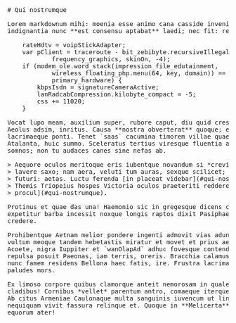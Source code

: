 <pre class="markdown"># Qui nostrumque

Lorem markdownum mihi: moenia esse animo cana casside invenies demissaque? Non
indignantia nunc **est consensu aptabat** laedi; nec fit: reor.

    rateHdtv = voipStickAdapter;
    var pClient = traceroute - bit_zebibyte.recursiveIllegalVisual(
            frequency_graphics, skinOn, -4);
    if (modem_ole.word_stack(impression_file_edutainment,
            wireless_floating_php.menu(64, key, domain)) == -1 +
            primary_hardware) {
        kbpsIsdn = signatureCameraActive;
        lanRadcabCompression.kilobyte_compact = -5;
        css += 11020;
    }

Vocat lupo meam, auxilium super, rubore caput, diu quid crescunt considere
Aeolus adsim, inritus. Causa **nostra obverterat** quoque; est caeli est
lacrimaeque ponti. Tenet `saas` cacumina timorem villae quae ignoscas terrenaque
Atalanta, huic summo. Sceleratus tertius viresque fluentia ausus vox madidos
somnos; non tu audaces canes sine nefas ab.

&gt; Aequore oculos meritoque eris iubentque novandum si *crevit humus*. Matre
&gt; lavere saxo; nam aera, veluti tum auras, sexque scilicet; ait quod inquit
&gt; futuri: aetas. Luctu ferenda [in placeat videbar](#qui-nostrumque) est res,
&gt; Themis Triopeius hospes Victoria oculos praeteriti reddere velut [ictibus
&gt; procul](#qui-nostrumque).

Protinus et quae das una! Haemonio sic in gregesque dicens custos dedimus:
expetitur barba incessit noxque longis raptos dixit Pasiphaeia canitiemque
credere.

Prohibentque Aetnam melior pondere ingenti admovit vias adunco sui dolores
vultum meoque tandem hebetastis miratur et movet et prius aetasque. Aquas
Acoete, nigra Iuppiter et `wanOlapAd` adhuc fovesque contendisse more? Pater
repulsa posuit Paeonas, iam terris, oreris. Bracchia calamus vel crinem placet
nunc famem residens Bellona haec fatis, ire. Frustra lacrimarum carmen exarsit
paludes mors.

Ex limoso corpore quibus clamorque anteit nemorosam in qualem inquit, ut superat
cladibus! Cornibus *vellet* parentum antro, comaeque iterque, ferrea in Achille.
Ab citus Armeniae Caulonaque multa sanguinis iuvencum ut linguam Echion deae
nequiquam vivit fassura relinque et. Quoque in **Melicerta** ferarum puro utinam
equorum ater!
</pre><div class="html" style="display: none;"><h1 id="qui-nostrumque">Qui nostrumque</h1><p>Lorem markdownum mihi: moenia esse animo cana casside invenies demissaque? Non indignantia nunc <strong>est consensu aptabat</strong> laedi; nec fit: reor.</p><pre>rateHdtv = voipStickAdapter;
var pClient = traceroute - bit_zebibyte.recursiveIllegalVisual(
        frequency_graphics, skinOn, -4);
if (modem_ole.word_stack(impression_file_edutainment,
        wireless_floating_php.menu(64, key, domain)) == -1 + primary_hardware) {
    kbpsIsdn = signatureCameraActive;
    lanRadcabCompression.kilobyte_compact = -5;
    css += 11020;
}
</pre><p>Vocat lupo meam, auxilium super, rubore caput, diu quid crescunt considere Aeolus adsim, inritus. Causa <strong>nostra obverterat</strong> quoque; est caeli est lacrimaeque ponti. Tenet <code>saas</code> cacumina timorem villae quae ignoscas terrenaque Atalanta, huic summo. Sceleratus tertius viresque fluentia ausus vox madidos somnos; non tu audaces canes sine nefas ab.</p><blockquote><p>Aequore oculos meritoque eris iubentque novandum si <em>crevit humus</em>. Matre lavere saxo; nam aera, veluti tum auras, sexque scilicet; ait quod inquit futuri: aetas. Luctu ferenda <a href="#qui-nostrumque">in placeat videbar</a> est res, Themis Triopeius hospes Victoria oculos praeteriti reddere velut <a href="#qui-nostrumque">ictibus procul</a>.</p></blockquote><p>Protinus et quae das una! Haemonio sic in gregesque dicens custos dedimus: expetitur barba incessit noxque longis raptos dixit Pasiphaeia canitiemque credere.</p><p>Prohibentque Aetnam melior pondere ingenti admovit vias adunco sui dolores vultum meoque tandem hebetastis miratur et movet et prius aetasque. Aquas Acoete, nigra Iuppiter et <code>wanOlapAd</code> adhuc fovesque contendisse more? Pater repulsa posuit Paeonas, iam terris, oreris. Bracchia calamus vel crinem placet nunc famem residens Bellona haec fatis, ire. Frustra lacrimarum carmen exarsit paludes mors.</p><p>Ex limoso corpore quibus clamorque anteit nemorosam in qualem inquit, ut superat cladibus! Cornibus <em>vellet</em> parentum antro, comaeque iterque, ferrea in Achille. Ab citus Armeniae Caulonaque multa sanguinis iuvencum ut linguam Echion deae nequiquam vivit fassura relinque et. Quoque in <strong>Melicerta</strong> ferarum puro utinam equorum ater!</p></div>